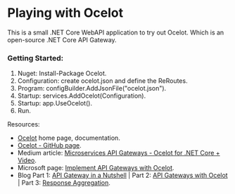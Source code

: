# Playing with Ocelot

This is a small .NET Core WebAPI application to try out Ocelot. Which is an open-source .NET Core API Gateway.

### Getting Started:
1. Nuget: Install-Package Ocelot.
2. Configuration: create ocelot.json and define the ReRoutes.
3. Program: configBuilder.AddJsonFile("ocelot.json").
4. Startup: services.AddOcelot(Configuration).
5. Startup: app.UseOcelot().
6. Run.

Resources:
- [Ocelot](https://ocelot.readthedocs.io "Ocelot") home page, documentation.
- [Ocelot - GitHub page](https://github.com/ThreeMammals/Ocelot "Ocelot - GitHub page").
- Medium article: [Microservices API Gateways - Ocelot for .NET Core + Video](https://medium.com/hypertrends/microservices-api-gateways-ocelot-for-net-core-video-8bbd4ed3be8f "Microservices API Gateways - Ocelot for .NET Core + Video").
- Microsoft page: [Implement API Gateways with Ocelot](https://docs.microsoft.com/en-us/dotnet/standard/microservices-architecture/multi-container-microservice-net-applications/implement-api-gateways-with-ocelot "Implement API Gateways with Ocelot").
- Blog Part 1: [API Gateway in a Nutshell](https://www.pogsdotnet.com/2018/08/api-gateway-in-nutshell.html "API Gateway in a Nutshell") | Part 2: [API Gateways with Ocelot](https://www.pogsdotnet.com/2018/08/building-simple-api-gateways-with.html "Building Simple API Gateways with Ocelot and ASP.net Core") | Part 3: [Response Aggregation](https://www.pogsdotnet.com/2018/09/api-gateway-response-aggregation-with.html "Response Aggregation").
